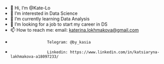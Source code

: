 - 👋 Hi, I’m @Kate-Lo
- 👀 I’m interested in Data Science
- 🌱 I’m currently learning Data Analysis
- 💞️ I’m looking for a job to start my career in DS
- 📫 How to reach me: email: katerina.lokhmakova@gmail.com 
-                     Telegram: @by_kasia
-                     Linkedin: https://www.linkedin.com/in/katsiaryna-lakhmakova-a18097233/
<!---
Kate-Lo/Kate-Lo is a ✨ special ✨ repository because its `README.md` (this file) appears on your GitHub profile.
You can click the Preview link to take a look at your changes.
--->

